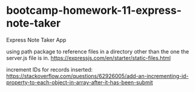 # bootcamp-homework-11-express-note-taker
Express Note Taker App



using path package to reference files in a directory other than the one the server.js file is in. https://expressjs.com/en/starter/static-files.html


increment IDs for records inserted: https://stackoverflow.com/questions/62926005/add-an-incrementing-id-property-to-each-object-in-array-after-it-has-been-submit